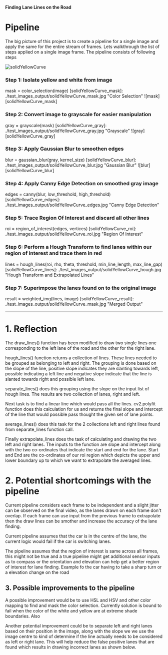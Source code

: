 **Finding Lane Lines on the Road**

# Pipeline

The big picture of this project is to create a pipeline for a single image and apply the same for the entire stream of frames.
Lets walkthrough the list of steps applied on a single image frame. The pipeline consists of following steps

[solidYellowCurve_input]: ./test_images_output/solidYellowCurve.jpg "Input Image"
![solidYellowCurve][solidYellowCurve_input]

### Step 1: Isolate yellow and white from image
mask = color_selection(image)
[solidYellowCurve_mask]: ./test_images_output/solidYellowCurve_mask.jpg "Color Selection"
![mask][solidYellowCurve_mask]

### Step 2: Convert image to grayscale for easier manipulation
gray = grayscale(mask)
[solidYellowCurve_gray]: ./test_images_output/solidYellowCurve_gray.jpg "Grayscale"
![gray][solidYellowCurve_gray]

### Step 3: Apply Gaussian Blur to smoothen edges
blur = gaussian_blur(gray, kernel_size)
[solidYellowCurve_blur]: ./test_images_output/solidYellowCurve_blur.jpg "Gaussian Blur"
![blur][solidYellowCurve_blur]

### Step 4: Apply Canny Edge Detection on smoothed gray image
edges = canny(blur, low_threshold, high_threshold)
[solidYellowCurve_edges]: ./test_images_output/solidYellowCurve_edges.jpg "Canny Edge Detection"

### Step 5: Trace Region Of Interest and discard all other lines
roi = region_of_interest(edges, vertices)
[solidYellowCurve_roi]: ./test_images_output/solidYellowCurve_roi.jpg "Region Of Interest"

### Step 6: Perform a Hough Transform to find lanes within our region of interest and trace them in red
lines = hough_lines(roi, rho, theta, threshold, min_line_length, max_line_gap)
[solidYellowCurve_lines]: ./test_images_output/solidYellowCurve_hough.jpg "Hough Transform and Extrapolated Lines"

### Step 7: Superimpose the lanes found on to the original image
result = weighted_img(lines, image)
[solidYellowCurve_result]: ./test_images_output/solidYellowCurve_mask.jpg "Merged Output"

---

# 1. Reflection

The draw_lines() function has been modified to draw two single lines one corresponding to the left lane of the road and the other for the right lane.

hough_lines() function returns a collection of lines. These lines needed to be grouped as belonging to left and right. The grouping is done based on the slope of the line, positive slope indicates they are slanting towards left, possible indicating a left line and negative slope indicate that the line is slanted towards right and possible left lane.

separate_lines() does this grouping using the slope on the input list of hough lines. The results are two collection of lanes, right and left.

Next task is to find a linear line which would pass all the lines. cv2.polyfit function does this calculation for us and returns the final slope and intercept of the line that would possible pass thought the given set of lane points.

average_lines() does this task for the 2 collections left and right lines found from separate_lines function call.

Finally extrapolate_lines does the task of calculating and drawing the two left and right lanes. The inputs to the function are slope and intercept along with the two co-ordinates that indicate the start and end for the lane. Start and End are the co-ordinates of our roi region which depicts the upper and lower boundary up to which we want to extrapolate the averaged lines.

# 2. Potential shortcomings with the pipeline


Current pipeline considers each frame to be independent and a slight jitter can be observed on the final video, as the lanes drawn on each frame don't overlap. If each frame can use input from the previous frame to extrapolate then the draw lines can be smother and increase the accuracy of the lane finding.

Current pipeline assumes that the car is in the centre of the lane, the current logic would fail if the car is switching lanes.

The pipeline assumes that the region of interest is same across all frames, this might not be true and a true pipeline might get additional sensor inputs as to compass or the orientation and elevation can help get a better region of interest for lane finding.
Example fo the car having to take a sharp turn or a elevation change on the road


## 3. Possible improvements to the pipeline

A possible improvement would be to use HSL and HSV and other color mapping to find and mask the color selection. Currently solution is bound to fail when the color of the white and yellow are at extreme shade boundaries. Also

Another potential improvement could be to separate left and right lanes based on their position in the image, along with the slope we we use the image centre to kind of determine if the line actually needs to be considered as left or right lane. This will help reduce the false positive lanes that are found which results in drawing incorrect lanes as shown below.
